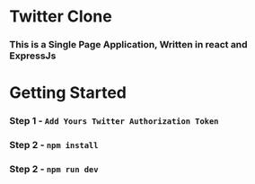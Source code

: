 # Twitter Clone

### This is a Single Page Application, Written in react and ExpressJs 


# Getting Started

### Step 1 -  `Add Yours Twitter Authorization Token`
### Step 2 - `npm install`
### Step 2 - `npm run dev`
